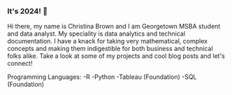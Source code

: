 ### It's 2024! 👋

Hi there, my name is Christina Brown and I am Georgetown MSBA student and data analyst. My speciality is data analytics and technical documentation. I have a knack for taking very mathematical, complex concepts and making them indigestible for both business and technical folks alike. Take a look at some of my projects and cool blog posts and let's connect! 

Programming Languages:
-R
-Python
-Tableau (Foundation)
-SQL (Foundation)

<!--
**DataEmpress/DataEmpress** is a ✨ _special_ ✨ repository because its `README.md` (this file) appears on your GitHub profile.

Here are some ideas to get you started:

- 🔭 I’m currently working on ...
- 🌱 I’m currently learning ...
- 👯 I’m looking to collaborate on ...
- 🤔 I’m looking for help with ...
- 💬 Ask me about ...
- 📫 How to reach me: ...
- 😄 Pronouns: ...
- ⚡ Fun fact: ...
-->
